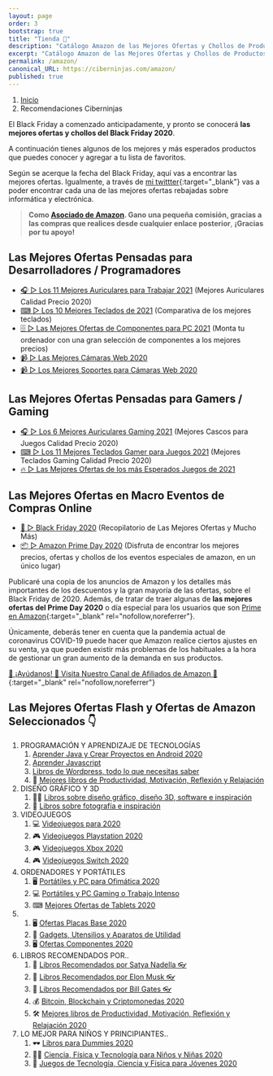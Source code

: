 ```yaml
---
layout: page
order: 3
bootstrap: true
title: "Tienda 🎁"
description: "Catálogo Amazon de las Mejores Ofertas y Chollos de Productos Informáticos"
excerpt: "Catálogo Amazon de las Mejores Ofertas y Chollos de Productos Informáticos"
permalink: /amazon/
canonical_URL: https://ciberninjas.com/amazon/
published: true
---
```


<div class="hidden-sm-down">
<nav aria-label="breadcrumb">
  <ol class="breadcrumb">
    <li class="breadcrumb-item"><a href="/">Inicio</a></li>
    <li class="breadcrumb-item active" aria-current="page">Recomendaciones Ciberninjas</li>
  </ol>
</nav>
</div>

<script type="application/ld+json">
{
 "@context": "https://schema.org",
 "@type": "BreadcrumbList",
 "itemListElement":
 [
  {
   "@type": "ListItem",
   "position": 1,
   "item":
   {
    "@id": "https://ciberninjas.com/amazon/",
    "name": "Tienda Ciberninjas"
    }
  }
 ]
}
</script>

El Black Friday a comenzado anticipadamente, y pronto se conocerá **las mejores ofertas y chollos del Black Friday 2020**.

A continuación tienes algunos de los mejores y más esperados productos que puedes conocer y agregar a tu lista de favoritos.

Según se acerque la fecha del Black Friday, aquí vas a encontrar las mejores ofertas. Igualmente, a través de [mi twittter](https://twitter.com/ciberninjas){:target="_blank"} vas a poder encontrar cada una de las mejores ofertas rebajadas sobre informática y electrónica.

> **Como [Asociado de Amazon](https://ciberninjas.com/aviso-legal/#afiliados). Gano una pequeña comisión, gracias a las compras que realices desde cualquier enlace posterior**, **¡Gracias por tu apoyo!**

## **Las Mejores Ofertas Pensadas para Desarrolladores / Programadores**

- [🎧 ▷ Los 11 Mejores Auriculares para Trabajar 2021](/auriculares-diseño/) (Mejores Auriculares Calidad Precio 2020)
- [⌨ ▷ Los 10 Mejores Teclados de 2021](/teclados-ratones-diseño/) (Comparativa de los mejores teclados)
- [🗄 ▷ Las Mejores Ofertas de Componentes para PC 2021](/ordenadores-componentes/) (Monta tu ordenador con una gran selección de componentes a los mejores precios)
- [📹 ▷ Las Mejores Cámaras Web 2020](/mejores-camaras-web/)
- [📹 ▷ Los Mejores Soportes para Cámaras Web 2020](/mejores-soportes-camaras-web/)

## **Las Mejores Ofertas Pensadas para Gamers / Gaming**

- [🎧 ▷ Los 6 Mejores Auriculares Gaming 2021](/auriculares-gamer/) (Mejores Cascos para Juegos Calidad Precio 2020)
- [⌨ ▷ Los 11 Mejores Teclados Gamer para Juegos 2021](/teclados-gaming/) (Mejores Teclados Gaming Calidad Precio 2020)
- [🔥 ▷ Las Mejores Ofertas de los más Esperados Juegos de 2021](/videojuegos/)

## **Las Mejores Ofertas en Macro Eventos de Compras Online**

- [🛒 ▷ Black Friday 2020](/black-friday-amazon/) (Recopilatorio de Las Mejores Ofertas y Mucho Más)
- [📦 ▷ Amazon Prime Day 2020](/prime-day-amazon/) (Disfruta de encontrar los mejores precios, ofertas y chollos de los eventos especiales de amazon, en un único lugar)

<!-- CONTENIDOS POR REVISAR: https://ciberninjas.com/tablets-graficas/, -->
Publicaré una copia de los anuncios de Amazon y los detalles más importantes de los descuentos y la gran mayoría de las ofertas, sobre el Black Friday de 2020. Además, de tratar de traer algunas de **las mejores ofertas del Prime Day 2020** o día especial para los usuarios que son [Prime en Amazon](http://www.amazon.es/prime?tag=ciberninjas07-21){:target="_blank" rel="nofollow,noreferrer"}.
<!-- https://www.blackerfriday.com/amazon/ -->
Únicamente, deberás tener en cuenta que la pandemia actual de coronavirus COVID-19 puede hacer que Amazon realice ciertos ajustes en su venta, ya que pueden existir más problemas de los habituales a la hora de gestionar un gran aumento de la demanda en sus productos.

<!-- Como probablemente sepas, el Prime Day se ha retrasado en los EE. UU. y en todas las regiones del mundo (se espera que se reprograme para, posiblemente, en algún momento de Octubre). Asegúrate de volver por aquí, para conocer las últimas actualizaciones o únete a nuestro RSS para ser el primero en conocer todos los anuncios oficiales. -->

[🤗 ¡Ayúdanos! 🎁 Visita Nuestro Canal de Afiliados de Amazon 🤘](https://www.amazon.es/shop/cibercursos){:target="_blank" rel="nofollow,noreferrer"}

<h2><strong>Las Mejores Ofertas Flash y Ofertas de Amazon Seleccionados 👇</strong></h2>
  <ol>
    <li> PROGRAMACIÓN Y APRENDIZAJE DE TECNOLOGÍAS
      <ol>
        <li><a href="https://www.amazon.es/shop/cibercursos?listId=2UQNEGZSVFYM5" title="Aprender Java y Crear Proyectos en Android 2020" target="_blank">Aprender Java y Crear Proyectos en Android 2020</a></li>
        <li><a href="https://www.amazon.es/shop/cibercursos?listId=I205AIPSOQWG" title="Aprender Javascript" target="_blank">Aprender Javascript</a></li>
        <li><a href="https://www.amazon.es/shop/cibercursos?listId=Optional%5BYBFUGWLJ0IC9%5D&ref=idea_share_inf" title="Libros Wordpress, todo lo que necesitas saber" target="_blank">Libros de Wordpress, todo lo que necesitas saber</a></li>
        <li>📓 <a href="https://www.amazon.es/shop/cibercursos?listId=1MPWF36J3BPEI" title="Mejores libros de Productividad, Motivación, Reflexión y Relajación" target="_blank">Mejores libros de Productividad, Motivación, Reflexión y Relajación</a></li>
      </ol>
    </li>
    <li> DISEÑO GRÁFICO Y 3D
      <ol><li>👨‍🎨 <a href="https://www.amazon.es/shop/cibercursos?listId=Optional%5BWUSITHQ5U4HG%5D&ref=idea_share_inf" title="Libros sobre diseño gráfico, diseño 3D, software e inspiración" target="_blank">Libros sobre diseño gráfico, diseño 3D, software e inspiración</a></li>
      <li>📸 <a href="https://www.amazon.es/shop/cibercursos?listId=Optional%5B6SBV2GJJE99G%5D&ref=idea_share_inf" title="Libros sobre fotografía e inspiración" target="_blank">Libros sobre fotografía e inspiración</a></li>
      </ol>
    </li>
    <li> VIDEOJUEGOS
      <ol><li>💻 <a href="https://www.amazon.es/shop/cibercursos?listId=3LKJC0W67ZV12" title="Los mejores videojuegos para ordenadores de 2020" target="_blank">Videojuegos para 2020</a></li>
        <li>🎮 <a href="" title="Videojuegos Playstation 4 2020" target="_blank">Videojuegos Playstation 2020</a></li>
        <li>🎮 <a href="https://www.amazon.es/shop/cibercursos?listId=3JDA10D0IL53E" title="Videojuegos Xbox 2020" target="_blank">Videojuegos Xbox 2020</a></li>
        <li>🎮 <a href="https://www.amazon.es/shop/cibercursos?listId=2XFZZ5JE9F7D3" title="Videojuegos Switch 2020" target="_blank">Videojuegos Switch 2020</a></li>
      </ol>
    </li>
    <li> ORDENADORES Y PORTÁTILES
      <ol>
        <li>🖥 <a href="https://www.amazon.es/shop/cibercursos?listId=135MZUD62NT5T" title="Portátiles y PC para Ofimática 2020" target="_blank">Portátiles y PC para Ofimática 2020</a></li>
        <li>💻 <a href="https://www.amazon.es/shop/cibercursos?listId=3BF50A7M6Q79J" title="Portátiles y PC Gaming o Trabajo Intenso" target="_blank">Portátiles y PC Gaming o Trabajo Intenso</a></li>
        <li>⌨ <a href="https://www.amazon.es/shop/cibercursos?listId=1WMMW08RURCH2" title="Mejores Ofertas de Tablets 2020" target="_blank">Mejores Ofertas de Tablets 2020</a></li>
      </ol>
    </li>
    <li>
      <ol>
        <li>🖥 <a href="https://www.amazon.es/shop/cibercursos?listId=2J1AJUSCJRXN8" title="Ofertas Placas Base 2020" target="_blank">Ofertas Placas Base 2020</a></li>
        <li>🔌 <a href="https://www.amazon.es/shop/cibercursos?listId=1FILGHLWR4FRH" title="Gadgets, Utensilios y Aparatos de Utilidad" target="_blank">Gadgets, Utensilios y Aparatos de Utilidad</a></li>
        <li>🖥 <a href="https://www.amazon.es/shop/cibercursos?listId=1D1TWTSAKNSW7" title="Ofertas Componentes 2020" target="_blank">Ofertas Componentes 2020</a></li>
      </ol>
    </li>
    <li> LIBROS RECOMENDADOS POR..
      <ol>
        <li>📓 <a href="https://www.amazon.es/shop/cibercursos?listId=2CSW8JJTQO47P" title="Libros Recomendados por Satya Nadella 👓" target="_blank">Libros Recomendados por Satya Nadella 👓</a></li>
        <li>📓 <a href="https://www.amazon.es/shop/cibercursos?listId=3L0GYXQQNLRIQ" title="Libros Recomendados por Elon Musk 👓" target="_blank">Libros Recomendados por Elon Musk 👓</a></li>
        <li>📓 <a href="https://www.amazon.es/shop/cibercursos?listId=DVQ91DQ86YU9" title="Libros Recomendados por Bill Gates 👓" target="_blank">Libros Recomendados por Bill Gates 👓</a></li>
        <li>💰 <a href="https://www.amazon.es/shop/cibercursos?listId=QIHALU0ZH0WX" title="Bitcoin, Blockchain y Criptomonedas 2020" target="_blank">Bitcoin, Blockchain y Criptomonedas 2020</a></li>
        <li>🛠 <a href="https://www.amazon.es/shop/cibercursos?listId=1MPWF36J3BPEI" title="Mejores libros de Productividad, Motivación, Reflexión y Relajación" target="_blank"> Mejores libros de Productividad, Motivación, Reflexión y Relajación 2020</a></li>
      </ol>
    </li>
    <li> LO MEJOR PARA NIÑOS Y PRINCIPIANTES..
      <ol>
        <li>🕶 <a href="https://www.amazon.es/shop/cibercursos?listId=3HBF1M2ACXX9A" title="Libros para Dummies 2020">Libros para Dummies 2020</a></li>
        <li>👩‍🔬 <a href="https://www.amazon.es/shop/cibercursos?listId=LKDNV02ESXJQ" title="Ciencia, Física y Tecnología para Niños y Niñas">Ciencia, Física y Tecnología para Niños y Niñas 2020</a></li>
        <li>🎲 <a href="https://www.amazon.es/shop/cibercursos?listId=4B8PMG525RV8" title="Juegos de Tecnología, Ciencia y Física para Jóvenes">Juegos de Tecnología, Ciencia y Física para Jóvenes 2020</a></li>
      </ol>
    </li>
  </ol>
